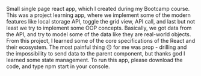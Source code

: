 Small single page react app, which I created during my Bootcamp course. This was a project learning app, where we implement some of the modern features like local storage API, toggle the grid view, API call, and last but not least we try to implement some OOP concepts. Basically, we got data from the API, and try to model some of the data like they are real-world objects.
From this project, I learned some of the core specifications of the React and their ecosystem. The most painful thing 😥 for me was prop - drilling and the impossibility to send data to the parent component, but thanks god I learned some state management.
To run this app, please download the code, and type npm start in your console.
